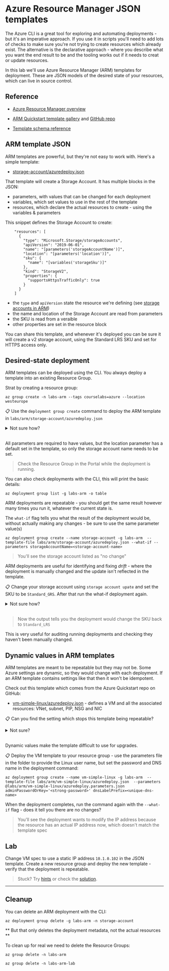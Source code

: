 # Azure Resource Manager JSON templates

The Azure CLI is a great tool for exploring and automating deployments - but it's an imperative approach. If you use it in scripts you'll need to add lots of checks to make sure you're not trying to create resources which already exist. The alternative is the declarative approach - where you describe what you want the end result to be and the tooling works out if it needs to creat or update resources.

In this lab we'll use Azure Resource Manager (ARM) templates for deployment. These are JSON models of the desired state of your resources, which can live in source control.

## Reference

- [Azure Resource Manager overview](https://docs.microsoft.com/en-gb/azure/azure-resource-manager/management/overview)

- [ARM Quickstart template gallery](https://azure.microsoft.com/en-gb/resources/templates/) and [GitHub repo](https://github.com/Azure/azure-quickstart-templates/tree/master/quickstarts)

- [Template schema reference](https://docs.microsoft.com/en-us/azure/templates/)

## ARM template JSON

ARM templates are powerful, but they're not easy to work with. Here's a simple template:

- [storage-account/azuredeploy.json](./storage-account/azuredeploy.json)

That template will create a Storage Account. It has multiple blocks in the JSON:

- parameters, with values that can be changed for each deployment
- variables, which set values to use in the rest of the template
- resources, which declare the actual resources to create - using the variables & parameters

This snippet defines the Storage Account to create:

```
    "resources": [
      {
        "type": "Microsoft.Storage/storageAccounts",
        "apiVersion": "2019-06-01",
        "name": "[parameters('storageAccountName')]",
        "location": "[parameters('location')]",
        "sku": {
          "name": "[variables('storageSku')]"
        },
        "kind": "StorageV2",
        "properties": {
          "supportsHttpsTrafficOnly": true
        }
      }
    ]
```

- the `type` and `apiVersion` state the resource we're defining (see [storage accounts in ARM](https://docs.microsoft.com/en-us/azure/templates/microsoft.storage/storageaccounts?tabs=json))
- the name and location of the Storage Account are read from parameters
- the SKU is read from a veraible
- other properties are set in the resource block

You can share this template, and whenever it's deployed you can be sure it will create a v2 storage account, using the Standard LRS SKU and set for HTTPS access only.

## Desired-state deployment

ARM templates can be deployed using the CLI. You always deploy a template into an existing Resource Group.

Strat by creating a resource group:

```
az group create -n labs-arm --tags courselabs=azure --location westeurope
```

📋 Use the `deployment group create` command to deploy the ARM template in `labs/arm/storage-account/azuredeploy.json`

<details>
  <summary>Not sure how?</summary>

```
# print the help text:
az deployment group create --help
```

You can deploy the template without any extra settings, and the CLI will prompt you to supply parameter values:

```
az deployment group create --name storage-account -g labs-arm  --template-file labs/arm/storage-account/azuredeploy.json
```

Or you can supply parameter values to the deployment command:

```
az deployment group create --name storage-account -g labs-arm  --template-file labs/arm/storage-account/azuredeploy.json  --parameters storageAccountName=<unique-name>
```

</details><br/>

All parameters are required to have values, but the location parameter has a default set in the template, so only the storage account name needs to be set.

> Check the Resource Group in the Portal while the deployment is running.

You can also check deployments with the CLI, this will print the basic details:

```
az deployment group list -g labs-arm -o table
```

ARM deployments are repeatable - you should get the same result however many times you run it, whatever the current state is.

The `what-if` flag tells you what the result of the deployment would be, without actually making any changes - be sure to use the same parameter value(s)

```
az deployment group create --name storage-account -g labs-arm  --template-file labs/arm/storage-account/azuredeploy.json --what-if --parameters storageAccountName=<storage-account-name>
```

> You'll see the storage account listed as "no change"

ARM deployments are useful for identifying and fixing _drift_ - where the deployment is manually changed and the update isn't reflected in the template.

📋 Change your storage account using `storage account upate` and set the SKU to be `Standard_GRS`. After that run the what-if deployment again.

<details>
  <summary>Not sure how?</summary>

Print the help text:

```
az storage account update --help
```

Change the SKU:

```
az storage account update -g labs-arm --sku Standard_GRS -n <storage-account-name>
```

Run the what-if comand with the same parameter values:

```
az deployment group create --name storage-account -g labs-arm  --template-file labs/arm/storage-account/azuredeploy.json --what-if --parameters storageAccountName=<storage-account-name>
```

</details><br/>

> Now the output tells you the deployment would change the SKU back to `Standard_LRS`

This is very useful for auditing running deployments and checking they haven't been manually changed.

## Dynamic values in ARM templates

ARM templates are meant to be repeatable but they may not be. Some Azure settings are dynamic, so they would change with each deployment. If an ARM template contains settings like that then it won't be idempotent.

Check out this template which comes from the Azure Quickstart repo on GitHub:

- [vm-simple-linux/azuredeploy.json](labs/arm/vm-simple-linux/azuredeploy.json) - defines a VM  and all the associated resources: VNet, subnet, PIP, NSG and NIC

📋 Can you find the setting which stops this template being repeatable?

<details>
  <summary>Not sure?</summary>

Inside the NIC resource you'll see the IP configuration settings:

```
"properties": {
        "ipConfigurations": [
          {
            "name": "ipconfig1",
            "properties": {
              "subnet": {
                "id": "[resourceId('Microsoft.Network/virtualNetworks/subnets', parameters('virtualNetworkName'), parameters('subnetName'))]"
              },
              "privateIPAllocationMethod": "Dynamic"
```

The allocation method for the private IP address - within the subnet - is set to _Dynamic_. That means a different address could be used each time..

</details><br/>

Dynamic values make the template difficult to use for upgrades.

📋 Deploy the VM template to your resource group - use the parameters file in the folder to provide the Linux user name, but set the password and DNS name in the deployment command:

```
az deployment group create --name vm-simple-linux -g labs-arm  --template-file labs/arm/vm-simple-linux/azuredeploy.json  --parameters @labs/arm/vm-simple-linux/azuredeploy.parameters.json adminPasswordOrKey='<strong-password>' dnsLabelPrefix=<unique-dns-name>
```

When the deployment completes, run the command again with the `--what-if` flag - does it tell you there are no changes?

> You'll see the deployment wants to modify the IP address because the resource has an actual IP address now, which doesn't match the template spec


## Lab

Change VM spec to use a static IP address `10.1.0.102` in the JSON template. Create a new resource group and deploy the new template - verify that the deployment is repeatable.

> Stuck? Try [hints](hints.md) or check the [solution](solution.md).

___

## Cleanup

You can delete an ARM deployment with the CLI:

```
az deployment group delete -g labs-arm -n storage-account
```

** But that only deletes the deployment metadata, not the actual resources **

To clean up for real we need to delete the Resource Groups:

```
az group delete -n labs-arm 

az group delete -n labs-arm-lab
```

